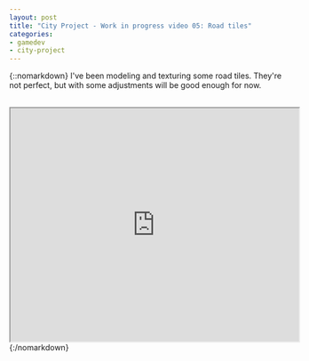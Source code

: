 ```yaml
---
layout: post
title: "City Project - Work in progress video 05: Road tiles"
categories:
- gamedev
- city-project
---
```


{::nomarkdown}
I've been modeling and texturing some road tiles. They're not perfect,  but with some adjustments will be good enough for now.<br /><br /><div style="text-align: center;"><iframe height="420" src="http://www.youtube.com/embed/OHVCH3JQ_I8" width="520"></iframe></div>
{:/nomarkdown}